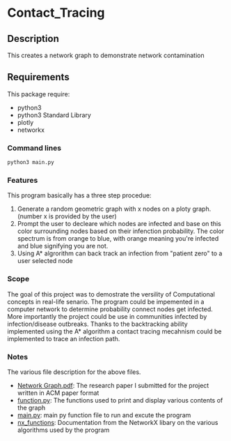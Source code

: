 # Contact_Tracing

## Description

This creates a network graph to demonstrate network contamination

## Requirements

This package require:
 - python3
 - python3 Standard Library
 - plotly
 - networkx

### Command lines

```bash
python3 main.py
```

### Features

This program basically has a three step procedue:
  1. Generate a random geometric graph with x nodes on a ploty graph. (number x is provided by the user)
  2. Prompt the user to decleare which nodes are infected and base on this color surrounding nodes based on their infenction probability. The color      spectrum is from orange to blue, with orange meaning you're infected and blue signifying you are not.
  3. Using A* algrorithm can back track an infection from "patient zero" to a user selected node
  
 ### Scope
 
The goal of this project was to demostrate the versility of Computational concepts in real-life senario. The program could be impemented in a computer network to determine probability connect nodes get infected. More importantly the project could be use in communities infected by infection/disease outbreaks. Thanks to the backtracking ability implemented using the A* algorithm a contact tracing mecahnism could be implemented to trace an infection path.

### Notes
The various file description for the above files.
- [Network Graph.pdf](Network_Graph.pdf): The research paper I submitted for the project written in ACM paper format
- [function.py](function.py): The functions used to print and display various contents of the graph
- [main.py](main.py): main py function file to run and excute the program
- [nx_functions](nx_functions): Documentation from the NetworkX libary on the various algorithms used by the program
